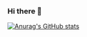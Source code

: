 ### Hi there 👋

<!--
**WeYC/WeYC** is a ✨ _special_ ✨ repository because its `README.md` (this file) appears on your GitHub profile.

Here are some ideas to get you started:

- 🔭 I’m currently working on ...
- 🌱 I’m currently learning ...
- 👯 I’m looking to collaborate on ...
- 🤔 I’m looking for help with ...
- 💬 Ask me about ...
- 📫 How to reach me: ...
- 😄 Pronouns: ...
- ⚡ Fun fact: ...
-->
[![Anurag's GitHub stats](https://github-readme-stats.vercel.app/api?username=WeYC,theme=radical)](https://github.com/anuraghazra/github-readme-stats)
